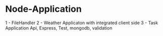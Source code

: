 # Node-Application
1 - FileHandler
2 - Weather Applicaton with integrated client side
3 - Task Application Api, Express, Test, mongodb, validation